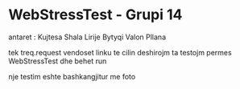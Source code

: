 # WebStressTest - Grupi 14

antaret : Kujtesa Shala
          Lirije Bytyqi
          Valon Pllana
         
tek treq.request vendoset linku te cilin deshirojm ta testojm permes WebStressTest 
dhe behet run 


nje testim eshte bashkangjitur me foto
